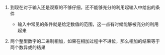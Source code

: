 1. 到现在对于输入还是观察的不够仔细，还不能够充分的利用起输入中给出的条件
   - 输入中常见的条件就是给定数值的范围，这一点有时候能够被充分的利用起来

2. 两个整型数字的二进制相加，如果在相加过程中不进位，那么相加的结果等于两个数异或的结果